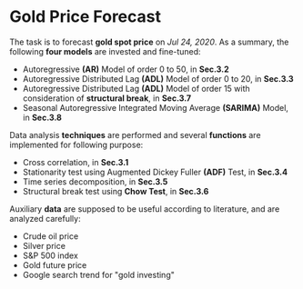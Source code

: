 # Gold Price Forecast

The task is to forecast **gold spot price** on *Jul 24, 2020*. As a summary, the following **four models** are invested and fine-tuned:
- Autoregressive **(AR)** Model of order 0 to 50, in **Sec.3.2**
- Autoregressive Distributed Lag **(ADL)** Model of order 0 to 20, in **Sec.3.3**
- Autoregressive Distributed Lag **(ADL)** Model of order 15 with consideration of **structural break**, in **Sec.3.7**
- Seasonal Autoregressive Integrated Moving Average **(SARIMA)** Model, in **Sec.3.8**

Data analysis **techniques** are performed and several **functions** are implemented for following purpose:
- Cross correlation, in **Sec.3.1**
- Stationarity test using Augmented Dickey Fuller **(ADF)** Test, in **Sec.3.4**
- Time series decomposition, in **Sec.3.5**
- Structural break test using **Chow Test**, in **Sec.3.6**

Auxiliary **data** are supposed to be useful according to literature, and are analyzed carefully:
- Crude oil price
- Silver price
- S&P 500 index
- Gold future price
- Google search trend for "gold investing"